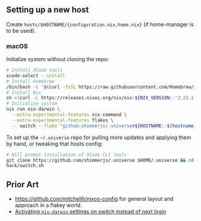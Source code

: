 ## Setting up a new host

Create `hosts/$HOSTNAME/{configuration.nix,home.nix}` (if home-manager is to be
used).

### macOS

Initialize system without cloning the repo:

```sh
# Install XCode tools
xcode-select --install
# Install Homebrew
/bin/bash -c "$(curl -fsSL https://raw.githubusercontent.com/Homebrew/install/HEAD/install.sh)"
# Install Nix
sh <(curl -L https://releases.nixos.org/nix/nix-${NIX_VERSION:-'2.22.1'}/install)
# Initialize system
nix run nix-darwin \
  --extra-experimental-features nix-command \
  --extra-experimental-features flakes \
  -- switch --flake "github:shimmerjs/.universe#${HOSTNAME:-$(hostname)}"
```

To set up the `~/.universe` repo for pulling more updates and applying them by
hand, or tweaking that hosts config:

```sh
# Will prompt installation of XCode CLI tools
git clone https://github.com/shimmerjs/.universe $HOME/.universe && cd $HOME/.universe
hack/switch.sh
```

## Prior Art

- https://github.com/mitchellh/nixos-config for general layout and approach in a
  flakey world.
- [Activating `nix-darwin` settings on switch instead of next login](https://medium.com/@zmre/nix-darwin-quick-tip-activate-your-preferences-f69942a93236)
